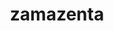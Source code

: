 ---
id: 889
title: zamazenta
types: [fighting]
image: https://raw.githubusercontent.com/PokeAPI/sprites/master/sprites/pokemon/889.png
---